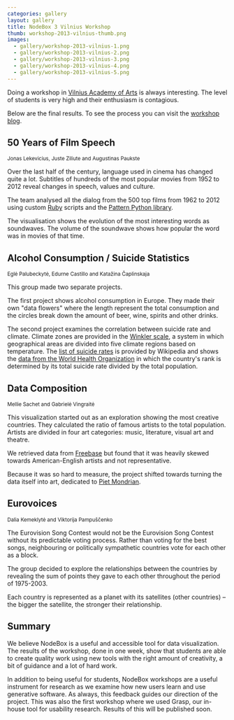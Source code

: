 ```yaml
---
categories: gallery
layout: gallery
title: NodeBox 3 Vilnius Workshop
thumb: workshop-2013-vilnius-thumb.png
images:
  - gallery/workshop-2013-vilnius-1.png
  - gallery/workshop-2013-vilnius-2.png
  - gallery/workshop-2013-vilnius-3.png
  - gallery/workshop-2013-vilnius-4.png
  - gallery/workshop-2013-vilnius-5.png
---
```

Doing a workshop in [Vilnius Academy of Arts](http://www.vda.lt/index.php/pageid/466) is always interesting. The level of students is very high and their enthusiasm is contagious. 

Below are the final results. To see the process you can visit the [workshop blog](http://workshops.nodebox.net/2013-vilnius/).


50 Years of Film Speech
-----------------------
<small id="by">Jonas Lekevicius, Juste Ziliute and Augustinas Paukste</small>

Over the last half of the century, language used in cinema has changed quite a lot. Subtitles of hundreds of the most popular movies from 1952 to 2012 reveal changes in speech, values and culture.

The team analysed all the dialog from the 500 top films from 1962 to 2012 using custom [Ruby](http://www.ruby-lang.org/en/) scripts and the [Pattern Python library](http://www.clips.ua.ac.be/pages/pattern).

The visualisation shows the evolution of the most interesting words as soundwaves. The volume of the soundwave shows how popular the word was in movies of that time.

Alcohol Consumption / Suicide Statistics
----------------------------------------
<small id="by">Eglė Palubeckytė, Edurne Castillo and Katažina Čaplinskaja</small>

This group made two separate projects.

The first project shows alcohol consumption in Europe. They made their own "data flowers"  where the length represent the total consumption and the circles break down the amount of beer, wine, spirits and other drinks.

The second project examines the correlation between suicide rate and climate. Climate zones are provided in the [Winkler scale](http://en.wikipedia.org/wiki/Winkler_scale), a system in which geographical areas are divided into five climate regions based on temperature. The [list of suicide rates](http://en.wikipedia.org/wiki/Suicide_rates) is provided by Wikipedia and shows the [data from the World Health Organization](http://www.who.int/mental_health/prevention/suicide_rates/en/) in which the country's rank is determined by its total suicide rate divided by the total population. 

Data Composition
----------------
<small id="by">Mellie Sachet and Gabrielė Vingraitė</small>

This visualization started out as an exploration showing the most 
creative countries. They calculated the ratio of famous artists to the total population. Artists are divided in four art categories: music, literature, visual art and theatre.

We retrieved data from [Freebase](http://www.freebase.com/) but found that it was heavily skewed towards American-English artists and not representative.

Because it was so hard to measure, the project shifted towards turning the data itself into art, dedicated to [Piet Mondrian](http://en.wikipedia.org/wiki/Piet_Mondrian).

Eurovoices
----------
<small id="by">Dalia Kemeklytė and Viktorija Pampuščenko</small>

The Eurovision Song Contest would not be the Eurovision Song Contest without its predictable voting process. Rather than voting for the best songs, neighbouring or politically sympathetic countries vote for each other as a block.

The group decided to explore the relationships between the countries by revealing the sum of points they gave to each other throughout the period of 1975-2003.

Each country is represented as a planet with its satellites (other countries) – the bigger the satellite, the stronger their relationship.



Summary
-------
We believe NodeBox is a useful and accessible tool for data visualization. The results of the workshop, done in one week, show that students are able to create quality work using new tools with the right amount of creativity, a bit of guidance and a lot of hard work.

In addition to being useful for students, NodeBox workshops are a useful instrument for research as we examine how new users learn and use generative software. As always, this feedback guides our direction of the project. This was also the first workshop where we used Grasp, our in-house tool for usability research. Results of this will be published soon.